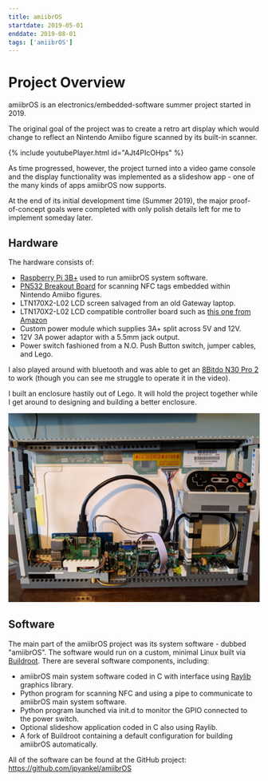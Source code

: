 ```yaml
---
title: amiibrOS
startdate: 2019-05-01
enddate: 2019-08-01
tags: ['amiibrOS']
---
```


# Project Overview
amiibrOS is an electronics/embedded-software summer project started in 2019.

The original goal of the project was to create a retro art display which would
change to reflect an Nintendo Amiibo figure scanned by its built-in scanner.

{% include youtubePlayer.html id="AJt4PIcOHps" %}

As time progressed, however, the project turned into a video game console and
the display functionality was implemented as a slideshow app - one of the many
kinds of apps amiibrOS now supports.

At the end of its initial development time (Summer 2019), the major
proof-of-concept goals were completed with only polish details left for me to
implement someday later.

## Hardware
The hardware consists of:
* [Raspberry Pi 3B+](https://www.raspberrypi.org/products/raspberry-pi-3-model-b-plus/)
used to run amiibrOS system software.
* [PN532 Breakout Board](https://www.adafruit.com/product/364) for scanning NFC
tags embedded within Nintendo Amiibo figures.
* LTN170X2-L02 LCD screen salvaged from an old Gateway laptop.
* LTN170X2-L02 LCD compatible controller board such as
[this one from Amazon](https://www.amazon.com/NJYTouch-M-NT68676-2A-LTN170X2-L01-LTN170X2-L02-LTN170X2-L03/dp/B01F8RXIIA/ref=pd_sbs_421_1/131-1769298-7112456?_encoding=UTF8&pd_rd_i=B01F8RXIIA&pd_rd_r=d3c9421d-74dc-11e9-8016-4b75b3288f34&pd_rd_w=nXCjS&pd_rd_wg=oDnjZ&pf_rd_p=588939de-d3f8-42f1-a3d8-d556eae5797d&pf_rd_r=C5BX3PS617PSJ7X79KVV&psc=1&refRID=C5BX3PS617PSJ7X79KVV)
* Custom power module which supplies 3A+ split across 5V and 12V. 
* 12V 3A power adaptor with a 5.5mm jack output.
* Power switch fashioned from a N.O. Push Button switch, jumper cables, and
Lego.

I also played around with bluetooth and was able to get an
[8Bitdo N30 Pro 2](https://www.8bitdo.com/n30pro-2/) to work (though you can
see me struggle to operate it in the video).

I built an enclosure hastily out of Lego. It will hold the project together
while I get around to designing and building a better enclosure.

<img src="/assets/img/amiibrOS/lego-enclosure.jpg"
  alt="Enclosure made of Lego">

## Software
The main part of the amiibrOS project was its system software - dubbed
"amiibrOS". The software would run on a custom, minimal Linux built via
[Buildroot](https://github.com/buildroot/buildroot). There are several software
components, including:
* amiibrOS main system software coded in C with interface using
[Raylib](https://github.com/raysan5/raylib) graphics library.
* Python program for scanning NFC and using a pipe to communicate to amiibrOS
main system software.
* Python program launched via init.d to monitor the GPIO connected to the power
switch.
* Optional slideshow application coded in C also using Raylib.
* A fork of Buildroot containing a default configuration for building amiibrOS
automatically.

All of the software can be found at the GitHub project:
<https://github.com/jpyankel/amiibrOS>
